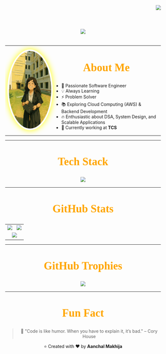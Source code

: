 <img align="right" src="https://komarev.com/ghpvc/?username=AanchalMakhija&color=blue&style=flat-square&label=Visitors"/>

<h1 align="center" style="font-size: 40px; color: #00FFFF; font-family: 'Great Vibes', cursive;">
  <a href="https://git.io/typing-svg">
    <img src="https://readme-typing-svg.herokuapp.com?font=Great+Vibes&size=40&duration=1500&pause=800&color=00FFFF&center=true&vCenter=true&width=600&lines=Hi+there+👋🏻;+I'm+Aanchal+Makhija+!!;Software+Engineer;Passionate+About+Technology+%26+Innovation"/>
  </a>
</h1>

<div align="center">
  <table>
    <tr>
      <td align="center" width="30%">
        <img src="https://raw.githubusercontent.com/AanchalMakhija/IMAGE/main/convocation.jpg?raw=true" width="250" height="250" class="profile-pic" />
      </td>
      <td align="left" width="70%">
        <h2 align="center" style="font-size: 35px; font-family: 'Dancing Script', cursive; color: #FFA500;">About Me</h2>
        <ul>
          <li>🎯 Passionate Software Engineer</li>
          <li>💡 Always Learning</li>
          <li>⚡ Problem Solver</li>
          <li>📚 Exploring Cloud Computing (AWS) & Backend Development</li>
          <li>🔥 Enthusiastic about DSA, System Design, and Scalable Applications</li>
          <li>🏢 Currently working at <b>TCS</b></li>
        </ul>
      </td>
    </tr>
  </table>
</div>

---

<h2 align="center" style="font-size: 35px; font-family: 'Dancing Script', cursive; color: #FFA500;">Tech Stack</h2>

<div align="center">
  <img src="https://skillicons.dev/icons?i=aws,java,python,c,cpp,css,nodejs,express,git,github,postgres,mysql,tailwind,nextjs,typescript,docker,kubernetes"/>
</div>

---

<h2 align="center" style="font-size: 35px; font-family: 'Dancing Script', cursive; color: #FFA500;">GitHub Stats</h2>

<div align="center">
  <table>
    <tr>
      <td>
        <img src="https://github-readme-stats.vercel.app/api?username=AanchalMakhija&show_icons=true&theme=radical&count_private=true"/>
      </td>
      <td>
        <img src="https://github-readme-streak-stats.herokuapp.com/?user=AanchalMakhija&theme=radical"/>
      </td>
    </tr>
    <tr>
      <td colspan="2" align="center">
        <img src="https://github-readme-stats.vercel.app/api/top-langs/?username=AanchalMakhija&layout=compact&theme=radical"/>
      </td>
    </tr>
  </table>
</div>

---

<h2 align="center" style="font-size: 35px; font-family: 'Dancing Script', cursive; color: #FFA500;">GitHub Trophies</h2>

<div align="center">
  <img src="https://github-profile-trophy.vercel.app/?username=AanchalMakhija&theme=radical&no-frame=true&margin-w=5"/>
</div>

---

<h2 align="center" style="font-size: 35px; font-family: 'Dancing Script', cursive; color: #FFA500;">Fun Fact</h2>

<div align="center">
  <blockquote>
    🚀 "Code is like humor. When you have to explain it, it’s bad." – Cory House
  </blockquote>
</div>

<p align="center">⭐️ Created with ❤️ by <strong>Aanchal Makhija</strong></p>

<style>
  .profile-pic {
    border-radius: 50%;
    border: 5px solid transparent;
    box-shadow: 0 0 10px yellow;
    animation: glow 1.5s infinite alternate;
  }

  @keyframes glow {
    from {
      box-shadow: 0 0 10px yellow;
    }
    to {
      box-shadow: 0 0 20px yellow;
    }
  }
</style>
